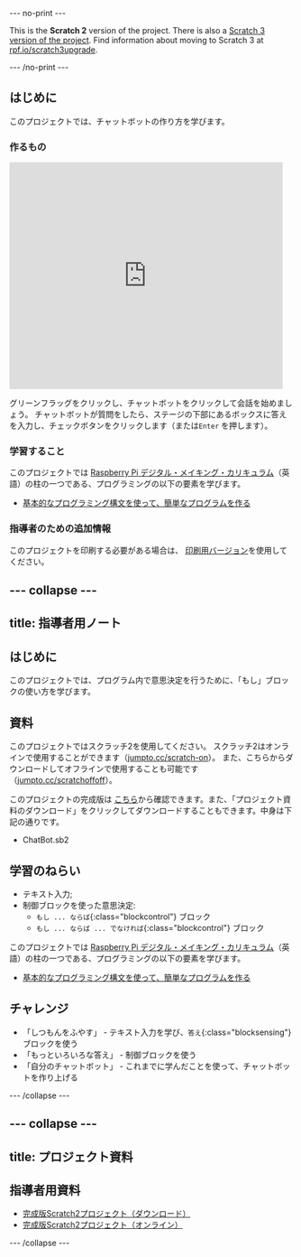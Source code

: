 --- no-print ---

This is the **Scratch 2** version of the project. There is also a [Scratch 3 version of the project](https://projects.raspberrypi.org/ja-JP/projects/chatbot).
Find information about moving to Scratch 3 at [rpf.io/scratch3upgrade](https://rpf.io/scratch3upgrade).

--- /no-print ---

## はじめに

このプロジェクトでは、チャットボットの作り方を学びます。

### 作るもの

<div class="scratch-preview">
  <iframe allowtransparency="true" width="485" height="402" src="https://scratch.mit.edu/projects/embed/254007098/?autostart=false" frameborder="0"></iframe>
</div>

グリーンフラッグをクリックし、チャットボットをクリックして会話を始めましょう。 チャットボットが質問をしたら、ステージの下部にあるボックスに答えを入力し、チェックボタンをクリックします（または`Enter` を押します）。

### 学習すること

このプロジェクトでは [Raspberry Pi デジタル・メイキング・カリキュラム](http://rpf.io/curriculum)（英語）の柱の一つである、プログラミングの以下の要素を学びます。

+ [基本的なプログラミング構文を使って、簡単なプログラムを作る](https://www.raspberrypi.org/curriculum/programming/creator)

### 指導者のための追加情報

このプロジェクトを印刷する必要がある場合は、 [印刷用バージョン](https://projects.raspberrypi.org/ja-JP/projects/chatbot-scratch2/print)を使用してください。

--- collapse ---
---
title: 指導者用ノート
---
## はじめに

このプロジェクトでは、プログラム内で意思決定を行うために、「もし」ブロックの使い方を学びます。

## 資料

このプロジェクトではスクラッチ2を使用してください。 スクラッチ2はオンラインで使用することができます（[jumpto.cc/scratch-on](http://jumpto.cc/scratch-on)）。 また、こちらからダウンロードしてオフラインで使用することも可能です（[jumpto.cc/scratchoffoff](http://jumpto.cc/scratch-off)）。

このプロジェクトの完成版は [こちら](http://scratch.mit.edu/projects/254007098/#editor)から確認できます。また、「プロジェクト資料のダウンロード」をクリックしてダウンロードすることもできます。中身は下記の通りです。

+ ChatBot.sb2

## 学習のねらい

+ テキスト入力;
+ 制御ブロックを使った意思決定: 
    + `もし ... ならば`{:class="blockcontrol"} ブロック
    + `もし ... ならば ... でなければ`{:class="blockcontrol"} ブロック

このプロジェクトでは [Raspberry Pi デジタル・メイキング・カリキュラム](http://rpf.io/curriculum)（英語）の柱の一つである、プログラミングの以下の要素を学びます。

+ [基本的なプログラミング構文を使って、簡単なプログラムを作る](https://www.raspberrypi.org/curriculum/programming/creator)

## チャレンジ

+ 「しつもんをふやす」 - テキスト入力を学び、`答え`{:class="blocksensing"} ブロックを使う
+ 「もっといろいろな答え」 - 制御ブロックを使う
+ 「自分のチャットボット」 - これまでに学んだことを使って、チャットボットを作り上げる

--- /collapse ---

--- collapse ---
---
title: プロジェクト資料
---
## 指導者用資料

+ [完成版Scratch2プロジェクト（ダウンロード）](resources/ChatBot.sb2)
+ [完成版Scratch2プロジェクト（オンライン）](http://scratch.mit.edu/projects/254007098/#editor)

--- /collapse ---